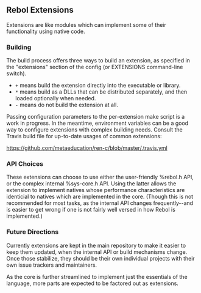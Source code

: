 ## Rebol Extensions

Extensions are like modules which can implement some of their functionality
using native code.

### Building

The build process offers three ways to build an extension, as specified in
the "extensions" section of the config (or EXTENSIONS command-line switch).

* `+` means build the extension directly into the executable or library.
* `*` means build as a DLLs that can be distributed separately, and then
      loaded optionally when needed.
* `-` means do not build the extension at all.

Passing configuration parameters to the per-extension make script is a work
in progress.  In the meantime, environment variables can be a good way to
configure extensions with complex building needs.  Consult the Travis build
file for up-to-date usages of common extensions:

https://github.com/metaeducation/ren-c/blob/master/.travis.yml

### API Choices

These extensions can choose to use either the user-friendly %rebol.h API, or
the complex internal %sys-core.h API.  Using the latter allows the extension
to implement natives whose performance characteristics are identicial to
natives which are implemented in the core.  (Though this is not recommended
for most tasks, as the internal API changes frequently--and is easier to get
wrong if one is not fairly well versed in how Rebol is implemented.)

### Future Directions

Currently extensions are kept in the main repository to make it easier to
keep them updated, when the internal API or build mechanisms change.  Once
those stabilize, they should be their own individual projects with their own
issue trackers and maintainers.

As the core is further streamlined to implement just the essentials of the
language, more parts are expected to be factored out as extensions.
